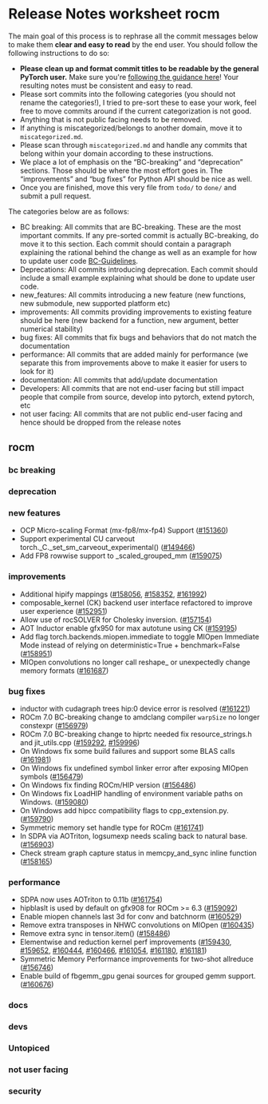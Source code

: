 
# Release Notes worksheet rocm

The main goal of this process is to rephrase all the commit messages below to make them **clear and easy to read** by the end user. You should follow the following instructions to do so:

* **Please clean up and format commit titles to be readable by the general PyTorch user.** Make sure you're [following the guidance here](https://docs.google.com/document/d/14OmgGBr1w6gl1VO47GGGdwrIaUNr92DFhQbY_NEk8mQ/edit)! Your resulting notes must be consistent and easy to read.
* Please sort commits into the following categories (you should not rename the categories!), I tried to pre-sort these to ease your work, feel free to move commits around if the current categorization is not good.
* Anything that is not public facing needs to be removed.
* If anything is miscategorized/belongs to another domain, move it to `miscategorized.md`.
* Please scan through `miscategorized.md` and handle any commits that belong within your domain according to these instructions.
* We place a lot of emphasis on the “BC-breaking” and “deprecation” sections. Those should be where the most effort goes in. The “improvements” and “bug fixes” for Python API should be nice as well.
* Once you are finished, move this very file from `todo/` to `done/` and submit a pull request.

The categories below are as follows:

* BC breaking: All commits that are BC-breaking. These are the most important commits. If any pre-sorted commit is actually BC-breaking, do move it to this section. Each commit should contain a paragraph explaining the rational behind the change as well as an example for how to update user code [BC-Guidelines](https://docs.google.com/document/d/14OmgGBr1w6gl1VO47GGGdwrIaUNr92DFhQbY_NEk8mQ/edit#heading=h.a9htwgvvec1m).
* Deprecations: All commits introducing deprecation. Each commit should include a small example explaining what should be done to update user code.
* new_features: All commits introducing a new feature (new functions, new submodule, new supported platform etc)
* improvements: All commits providing improvements to existing feature should be here (new backend for a function, new argument, better numerical stability)
* bug fixes: All commits that fix bugs and behaviors that do not match the documentation
* performance: All commits that are added mainly for performance (we separate this from improvements above to make it easier for users to look for it)
* documentation: All commits that add/update documentation
* Developers: All commits that are not end-user facing but still impact people that compile from source, develop into pytorch, extend pytorch, etc
* not user facing: All commits that are not public end-user facing and hence should be dropped from the release notes

## rocm
### bc breaking
### deprecation
### new features
- OCP Micro-scaling Format (mx-fp8/mx-fp4) Support ([#151360](https://github.com/pytorch/pytorch/pull/151360))
- Support experimental CU carveout torch._C._set_sm_carveout_experimental() ([#149466](https://github.com/pytorch/pytorch/pull/149466))
- Add FP8 rowwise support to _scaled_grouped_mm ([#159075](https://github.com/pytorch/pytorch/pull/159075))
### improvements
- Additional hipify mappings ([#158056](https://github.com/pytorch/pytorch/pull/158056), [#158352](https://github.com/pytorch/pytorch/pull/158352), [#161992](https://github.com/pytorch/pytorch/pull/161992))
- composable_kernel (CK) backend user interface refactored to improve user experience ([#152951](https://github.com/pytorch/pytorch/pull/152951))
- Allow use of rocSOLVER for Cholesky inversion. ([#157154](https://github.com/pytorch/pytorch/pull/157154))
- AOT Inductor enable gfx950 for max autotune using CK ([#159195](https://github.com/pytorch/pytorch/pull/159195))
- Add flag torch.backends.miopen.immediate to toggle MIOpen Immediate Mode instead of relying on deterministic=True + benchmark=False ([#158951](https://github.com/pytorch/pytorch/pull/158951))
- MIOpen convolutions no longer call reshape_ or unexpectedly change memory formats ([#161687](https://github.com/pytorch/pytorch/pull/161687))
### bug fixes
- inductor with cudagraph trees hip:0 device error is resolved ([#161221](https://github.com/pytorch/pytorch/pull/161221))
- ROCm 7.0 BC-breaking change to amdclang compiler `warpSize` no longer constexpr ([#156979](https://github.com/pytorch/pytorch/pull/156979))
- ROCm 7.0 BC-breaking change to hiprtc needed fix resource_strings.h and jit_utils.cpp ([#159292](https://github.com/pytorch/pytorch/pull/159292), [#159996](https://github.com/pytorch/pytorch/pull/159996))
- On Windows fix some build failures and support some BLAS calls ([#161981](https://github.com/pytorch/pytorch/pull/161981))
- On Windows fix undefined symbol linker error after exposing MIOpen symbols ([#156479](https://github.com/pytorch/pytorch/pull/156479))
- On Windows fix finding ROCm/HIP version ([#156486](https://github.com/pytorch/pytorch/pull/156486))
- On Windows fix LoadHIP handling of environment variable paths on Windows. ([#159080](https://github.com/pytorch/pytorch/pull/159080))
- On Windows add hipcc compatibility flags to cpp_extension.py. ([#159790](https://github.com/pytorch/pytorch/pull/159790))
- Symmetric memory set handle type for ROCm ([#161741](https://github.com/pytorch/pytorch/pull/161741))
- In SDPA via AOTriton, logsumexp needs scaling back to natural base. ([#156903](https://github.com/pytorch/pytorch/pull/156903))
- Check stream graph capture status in memcpy_and_sync inline function ([#158165](https://github.com/pytorch/pytorch/pull/158165))
### performance
- SDPA now uses AOTriton to 0.11b ([#161754](https://github.com/pytorch/pytorch/pull/161754))
- hipblaslt is used by default on gfx908 for ROCm >= 6.3 ([#159092](https://github.com/pytorch/pytorch/pull/159092))
- Enable miopen channels last 3d for conv and batchnorm ([#160529](https://github.com/pytorch/pytorch/pull/160529))
- Remove extra transposes in NHWC convolutions on MIOpen ([#160435](https://github.com/pytorch/pytorch/pull/160435))
- Remove extra sync in tensor.item() ([#158486](https://github.com/pytorch/pytorch/pull/158486))
- Elementwise and reduction kernel perf improvements ([#159430](https://github.com/pytorch/pytorch/pull/159430), [#159652](https://github.com/pytorch/pytorch/pull/159652), [#160444](https://github.com/pytorch/pytorch/pull/160444), [#160466](https://github.com/pytorch/pytorch/pull/160466), [#161054](https://github.com/pytorch/pytorch/pull/161054), [#161180](https://github.com/pytorch/pytorch/pull/161180), [#161181](https://github.com/pytorch/pytorch/pull/161181))
- Symmetric Memory Performance improvements for two-shot allreduce ([#156746](https://github.com/pytorch/pytorch/pull/156746))
- Enable build of fbgemm_gpu genai sources for grouped gemm support. ([#160676](https://github.com/pytorch/pytorch/pull/160676))
### docs
### devs
### Untopiced
### not user facing
### security

